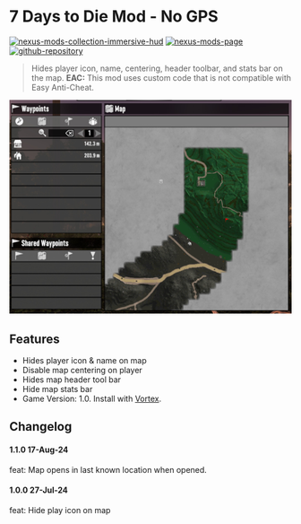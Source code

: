 # 7 Days to Die Mod - No GPS

[![nexus-mods-collection-immersive-hud](https://img.shields.io/badge/Nexus%20Mods%20Collection-Immersive%20HUD%20-orange?style=flat-square&logo=spinrilla)](https://next.nexusmods.com/7daystodie/collections/epfqzi) [![nexus-mods-page](https://img.shields.io/badge/Nexus%20Mod-No%20GPS%20-orange?style=flat-square&logo=spinrilla)](https://www.nexusmods.com/7daystodie/mods/5525) [![github-repository](https://img.shields.io/badge/GitHub-Repository-green?style=flat-square&logo=github)](https://github.com/rdok/7daystodie_mod_no_gps)

> Hides player icon, name, centering, header toolbar, and stats bar on the map.
> **EAC:** This mod uses custom code that is not compatible with Easy Anti-Cheat.

[![No GPS Showcase](https://raw.githubusercontent.com/rdok/7daystodie_mod_no_gps/main/documentation/showcase.jpg)](https://www.nexusmods.com/7daystodie/mods/5525)


## Features
- Hides player icon & name on map
- Disable map centering on player
- Hides map header tool bar
- Hide map stats bar
- Game Version: 1.0. Install with [Vortex](https://www.nexusmods.com/about/vortex/).

## Changelog
#### 1.1.0 17-Aug-24
feat: Map opens in  last known location when opened.
#### 1.0.0 27-Jul-24
feat: Hide play icon on map

